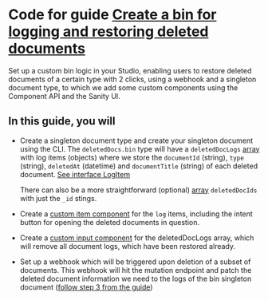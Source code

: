 # Code for guide [Create a bin for logging and restoring deleted documents](https://www.sanity.io/guides/bin-for-restoring-deleted-documents)

Set up a custom bin logic in your Studio, enabling users to restore deleted documents of a certain type with 2 clicks, using a webhook and a singleton document type, to which we add some custom components using the Component API and the Sanity UI.

## In this guide, you will

- Create a singleton document type and create your singleton document using the CLI.
  The `deletedDocs.bin` type will have a `deletedDocLogs` [array](https://github.com/bobinska-dev/sharing-is-caring/blob/bbe7ab322ce5e755c9d32c915bc0a937820ef495/Document%20Bin%20-%20Restoring%20deleted%20documents%20in%20the%20studio/deletedDocBinDocument.tsx#L55) with log items (objects) where we store the `documentId` (string), `type` (string), `deletedAt` (datetime) and `documentTitle` (string) of each deleted document. [See interface LogItem](https://github.com/bobinska-dev/sharing-is-caring/blob/bbe7ab322ce5e755c9d32c915bc0a937820ef495/Document%20Bin%20-%20Restoring%20deleted%20documents%20in%20the%20studio/deletedDocBinDocument.tsx#L26-L31)

  There can also be a more straightforward (optional) [array](https://github.com/bobinska-dev/sharing-is-caring/blob/bbe7ab322ce5e755c9d32c915bc0a937820ef495/Document%20Bin%20-%20Restoring%20deleted%20documents%20in%20the%20studio/deletedDocBinDocument.tsx#L107) `deletedDocIds` with just the `_id` stings.

- Create a [custom item component](https://github.com/bobinska-dev/sharing-is-caring/blob/main/Document%20Bin%20-%20Restoring%20deleted%20documents%20in%20the%20studio/DeletionLogItemComponent.tsx) for the `log` items, including the intent button for opening the deleted documents in question.

- Create a [custom input component](https://github.com/bobinska-dev/sharing-is-caring/blob/main/Document%20Bin%20-%20Restoring%20deleted%20documents%20in%20the%20studio/DeletionLogInputComponent.tsx) for the deletedDocLogs array, which will remove all document logs, which have been restored already.

- Set up a webhook which will be triggered upon deletion of a subset of documents. This webhook will hit the mutation endpoint and patch the deleted document information we need to the logs of the bin singleton document ([follow step 3 from the guide](https://www.sanity.io/guides/bin-for-restoring-deleted-documents#172fc803a83d))
